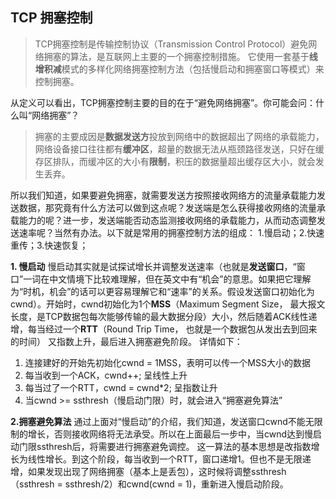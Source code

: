 ## TCP 拥塞控制

> TCP拥塞控制是传输控制协议（Transmission Control Protocol）避免网络拥塞的算法，是互联网上主要的一个拥塞控制措施。 它使用一套基于**线增积减**模式的多样化网络拥塞控制方法（包括慢启动和拥塞窗口等模式）来控制拥塞。 

从定义可以看出，TCP拥塞控制主要的目的在于“避免网络拥塞”。你可能会问：什么叫“网络拥塞”？

> 拥塞的主要成因是**数据发送方**投放到网络中的数据超出了网络的承载能力，网络设备接口往往都有**缓冲区**，超量的数据无法从瓶颈路径发送，只好在缓存区排队，而缓冲区的大小有**限制**，积压的数据量超出缓存区大小，就会发生丢弃。

所以我们知道，如果要避免拥塞，就需要发送方按照接收网络方的流量承载能力发送数据，那究竟有什么方法可以做到这点呢？发送端是怎么获得接收网络的流量承载能力的呢？进一步，发送端能否动态监测接收网络的承载能力，从而动态调整发送速率呢？当然有办法。以下就是常用的拥塞控制方法的组成：
1.慢启动；2.快速重传；3.快速恢复；

 **1. 慢启动**
慢启动其实就是试探试增长并调整发送速率（也就是**发送窗口**，“窗口”一词在中文情境下比较难理解，但在英文中有“机会”的意思。如果把它理解为“时机，机会”的话可以更容易理解它和“速率”的关系。假设发送窗口初始化为cwnd）。开始时，cwnd初始化为1个**MSS**（Maximum Segment Size， 最大报文长度，是TCP数据包每次能够传输的最大数据分段）大小，然后随着ACK线性递增，每当经过一个**RTT**（Round Trip Time， 也就是一个数据包从发出去到回来的时间） 又指数上升，最后进入拥塞避免阶段。
详情如下：
1. 连接建好的开始先初始化cwnd = 1MSS，表明可以传一个MSS大小的数据
2. 每当收到一个ACK，cwnd++; 呈线性上升
3. 每当过了一个RTT，cwnd = cwnd*2; 呈指数让升
4. 当cwnd >= ssthresh（慢启动门限）时，就会进入“拥塞避免算法”

**2.拥塞避免算法**
通过上面对“慢启动”的介绍，我们知道，发送窗口cwnd不能无限制的增长，否则接收网络将无法承受。所以在上面最后一步中，当cwnd达到慢启动门限ssthresh后，将需要进行拥塞避免调控。
这一算法的基本思想是改指数增长为线性增长。到这个阶段，每当收到一个RTT，窗口递增1。但也不是无限递增，如果发现出现了网络拥塞（基本上是丢包），这时候将调整ssthresh（ssthresh = ssthresh/2）和cwnd(cwnd = 1)，重新进入慢启动阶段。


